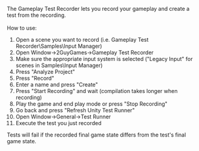 The Gameplay Test Recorder lets you record your gameplay and create a test from the recording.<br>
<br>
How to use:
1. Open a scene you want to record (i.e. Gameplay Test Recorder\Samples\Input Manager)
2. Open Window->2GuyGames->Gameplay Test Recorder
3. Make sure the appropriate input system is selected ("Legacy Input" for scenes in Samples\Input Manager)
4. Press "Analyze Project"
5. Press "Record"
6. Enter a name and press "Create"
7. Press "Start Recording" and wait (compilation takes longer when recording)
8. Play the game and end play mode or press "Stop Recording"
9. Go back and press "Refresh Unity Test Runner"
10. Open Window->General->Test Runner
11. Execute the test you just recorded

Tests will fail if the recorded final game state differs from the test's final game state.
